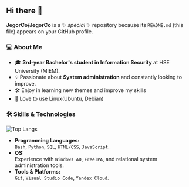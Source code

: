 ## Hi there 👋


**JegorCo/JegorCo** is a ✨ _special_ ✨ repository because its `README.md` (this file) appears on your GitHub profile.
### 💻 About Me
- 🎓 **3rd-year Bachelor's student in Information Security** at HSE University (MIEM).
- 💡 Passionate about **System administration** and constantly looking to improve.
- 🛠️ Enjoy in learning new themes and improve my skills
- 🔭 Love to use Linux(Ubuntu, Debian)
  
### 🛠️ Skills & Technologies
![Top Langs](https://github-readme-stats.vercel.app/api/top-langs/?username=JJKenn3dy&layout=compact&langs_count=10)
- **Programming Languages:**  
  `Bash`, `Python`, `SQL`, `HTML/CSS`, `JavaScript`.
- **OS:**  
  Experience with `Windows AD`, `FreeIPA`, and relational system administration tools.
- **Tools & Platforms:**  
  `Git`, `Visual Studio Code`, `Yandex Cloud`.
  

<!--
Here are some ideas to get you started:

- 🔭 I’m currently working on ...
- 🌱 I’m currently learning ...
- 👯 I’m looking to collaborate on ...
- 🤔 I’m looking for help with ...
- 💬 Ask me about ...
- 📫 How to reach me: ...
- 😄 Pronouns: ...
- ⚡ Fun fact: ...
-->
